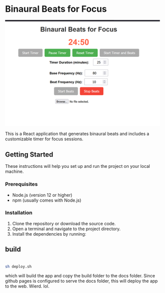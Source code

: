 # Binaural Beats for Focus

![image](./images/image.png)

This is a React application that generates binaural beats and includes a customizable timer for focus sessions.

## Getting Started

These instructions will help you set up and run the project on your local machine.

### Prerequisites

- Node.js (version 12 or higher)
- npm (usually comes with Node.js)

### Installation

1. Clone the repository or download the source code.
2. Open a terminal and navigate to the project directory.
3. Install the dependencies by running:


## build

```bash

sh deploy.sh
```

which will build the app and copy the build folder to the docs folder. Since github pages is configured to serve the docs folder, this will deploy the app to the web. Wierd. lol. 


